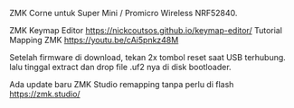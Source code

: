 ZMK Corne untuk Super Mini / Promicro Wireless NRF52840.

ZMK Keymap Editor https://nickcoutsos.github.io/keymap-editor/
Tutorial Mapping ZMK https://youtu.be/cAi5pnkz48M

Setelah firmware di download, tekan 2x tombol reset saat USB terhubung. lalu tinggal extract dan drop file .uf2 nya di disk bootloader.

Ada update baru ZMK Studio remapping tanpa perlu di flash
https://zmk.studio/
